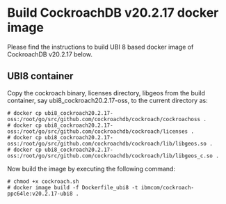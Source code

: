 # Build CockroachDB v20.2.17 docker image

Please find the instructions to build UBI 8 based docker image of
CockroachDB v20.2.17 below.

## UBI8 container

Copy the cockroach binary, licenses directory, libgeos from the build container, 
say ubi8_cockroach20.2.17-oss, to the current directory as:

```
# docker cp ubi8_cockroach20.2.17-oss:/root/go/src/github.com/cockroachdb/cockroach/cockroachoss .
# docker cp ubi8_cockroach20.2.17-oss:/root/go/src/github.com/cockroachdb/cockroach/licenses .
# docker cp ubi8_cockroach20.2.17-oss:/root/go/src/github.com/cockroachdb/cockroach/lib/libgeos.so .
# docker cp ubi8_cockroach20.2.17-oss:/root/go/src/github.com/cockroachdb/cockroach/lib/libgeos_c.so .
```

Now build the image by executing the following command:

```
# chmod +x cockroach.sh
# docker image build -f Dockerfile_ubi8 -t ibmcom/cockroach-ppc64le:v20.2.17-ubi8 .
```
